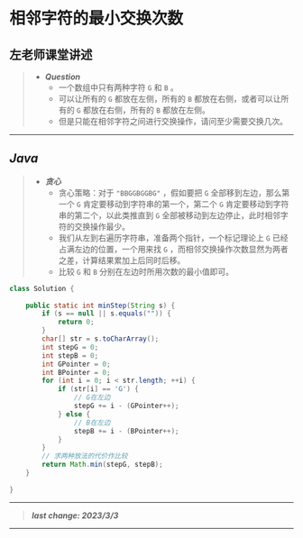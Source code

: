 # 相邻字符的最小交换次数

## 左老师课堂讲述

> - ***Question***
>   - 一个数组中只有两种字符 `G` 和 `B` 。
>   - 可以让所有的 `G` 都放在左侧，所有的 `B` 都放在右侧，或者可以让所有的 `G` 都放在右侧，所有的 `B` 都放在左侧。
>   - 但是只能在相邻字符之间进行交换操作，请问至少需要交换几次。

---

## *Java*

> - ***贪心***
>   - 贪心策略：对于 `"BBGGBGGBG"` ，假如要把 `G` 全部移到左边，那么第一个 `G` 肯定要移动到字符串的第一个，第二个 `G` 肯定要移动到字符串的第二个，以此类推直到 `G` 全部被移动到左边停止，此时相邻字符的交换操作最少。
>   - 我们从左到右遍历字符串，准备两个指针，一个标记理论上 `G` 已经占满左边的位置，一个用来找 `G` ，而相邻交换操作次数显然为两者之差，计算结果累加上后同时后移。
>   - 比较 `G` 和 `B` 分别在左边时所用次数的最小值即可。

```java
class Solution {
    
    public static int minStep(String s) {
        if (s == null || s.equals("")) {
            return 0;
        }
        char[] str = s.toCharArray();
        int stepG = 0;
        int stepB = 0;
        int GPointer = 0;
        int BPointer = 0;
        for (int i = 0; i < str.length; ++i) {
            if (str[i] == 'G') {
                // G在左边
                stepG += i - (GPointer++);
            } else {
                // B在左边
                stepB += i - (BPointer++);
            }
        }
        // 求两种放法的代价作比较
        return Math.min(stepG, stepB);
    }
    
}
```

---

> ***last change: 2023/3/3***

---
